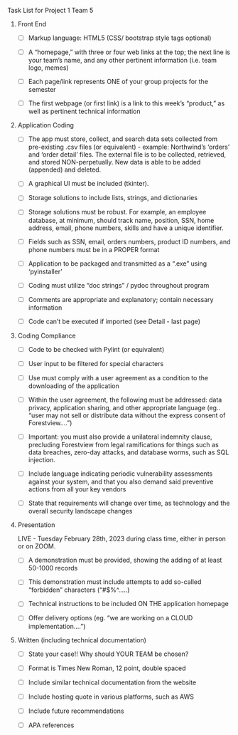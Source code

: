 Task List for Project 1 Team 5

1. Front End

    - [ ] Markup language: HTML5 (CSS/ bootstrap style tags optional) 

    - [ ] A “homepage,” with three or four web links at the top; the next line is your team’s
    name, and any other pertinent information (i.e. team logo, memes)  

    - [ ] Each page/link represents ONE of your group projects for the semester 

    - [ ] The first webpage (or first link) is a link to this week’s “product,” as well as 
	pertinent technical information 
	
2. Application Coding
	
	- [ ] The app must store, collect, and search data sets collected from pre-existing .csv files (or
	equivalent) - example: Northwind’s ‘orders’ and ‘order detail’ files.  The external file is
	to be collected, retrieved, and stored NON-perpetually.  New data is able to be added
	(appended) and deleted. 
	
	- [ ] A graphical UI must be included (tkinter). 
	
	- [ ] Storage solutions to include lists, strings, and dictionaries 
	
	- [ ] Storage solutions must be robust.  For example, an employee database, at minimum,
	should track name, position, SSN, home address, email, phone numbers, skills and have a
	unique identifier. 
	
	- [ ] Fields such as SSN, email, orders numbers, product ID numbers, and phone numbers
	must be in a PROPER format 
	
	- [ ] Application to be packaged and transmitted as a “.exe” using ‘pyinstaller’ 
	
	- [ ] Coding must utilize “doc strings” / pydoc throughout program 
	
	- [ ] Comments are appropriate and explanatory; contain necessary information 
	
	- [ ] Code can’t be executed if imported (see Detail - last page) 
	
3. Coding Compliance
	
	- [ ] Code to be checked with Pylint (or equivalent) 
	
	- [ ] User input to be filtered for special characters 
	
	- [ ] Use must comply with a user agreement as a condition to the downloading of the
	application 
	
	- [ ] Within the user agreement, the following must be addressed: data privacy, application
	sharing, and other appropriate language (eg.. “user may not sell or distribute data without
	the express consent of Forestview....”) 
	
	- [ ] Important: you must also provide a unilateral indemnity clause, precluding Forestview
	from legal ramifications for things such as data breaches, zero-day attacks, and database
	worms, such as SQL injection. 
	
	- [ ] Include language indicating periodic vulnerability assessments against your system, and
	that you also demand said preventive actions from all your key vendors 
	
	- [ ] State that requirements will change over time, as technology and the overall security
	landscape changes 
	
4. Presentation

	LIVE - Tuesday February 28th, 2023 during class time, either in person or on ZOOM.
	
	- [ ] A demonstration must be provided, showing the adding of at least 50-1000 records 
	
	- [ ] This demonstration must include attempts to add so-called “forbidden” characters
	(“#$%^.....) 
	
	- [ ] Technical instructions to be included ON THE application homepage 
	
	- [ ] Offer delivery options (eg. “we are working on a CLOUD implementation....”) 
	
5. Written (including technical documentation)
	
	- [ ] State your case!! Why should YOUR TEAM be chosen? 
	
	- [ ] Format is Times New Roman, 12 point, double spaced 
	
	- [ ] Include similar technical documentation from the website 
	
	- [ ] Include hosting quote in various platforms, such as AWS 
	
	- [ ] Include future recommendations 
	
	- [ ] APA references 
	
	
	
	
